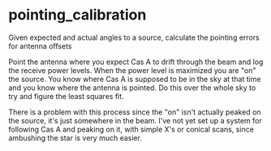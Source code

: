 # pointing_calibration
Given expected and actual angles to a source, calculate the pointing errors for antenna offsets

Point the antenna where you expect Cas A to drift through the beam and log the receive power levels. When the power level is
maximized you are "on" the source. You know where Cas A is supposed to be in the sky at that time and you know where the
antenna is pointed. Do this over the whole sky to try and figure the least squares fit.

There is a problem with this process since the "on" isn't actually peaked on the source, it's just somewhere in the beam.
I've not yet set up a system for following Cas A and peaking on it, with simple X's or conical scans, since ambushing the 
star is very much easier.
